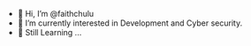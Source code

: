 - 👋 Hi, I’m @faithchulu
- 👀 I’m currently interested in Development and Cyber security.
- 🌱 Still Learning ...

<!---
faithchulu/faithchulu is a ✨ special ✨ repository because its `README.md` (this file) appears on your GitHub profile.
You can click the Preview link to take a look at your changes.
--->
